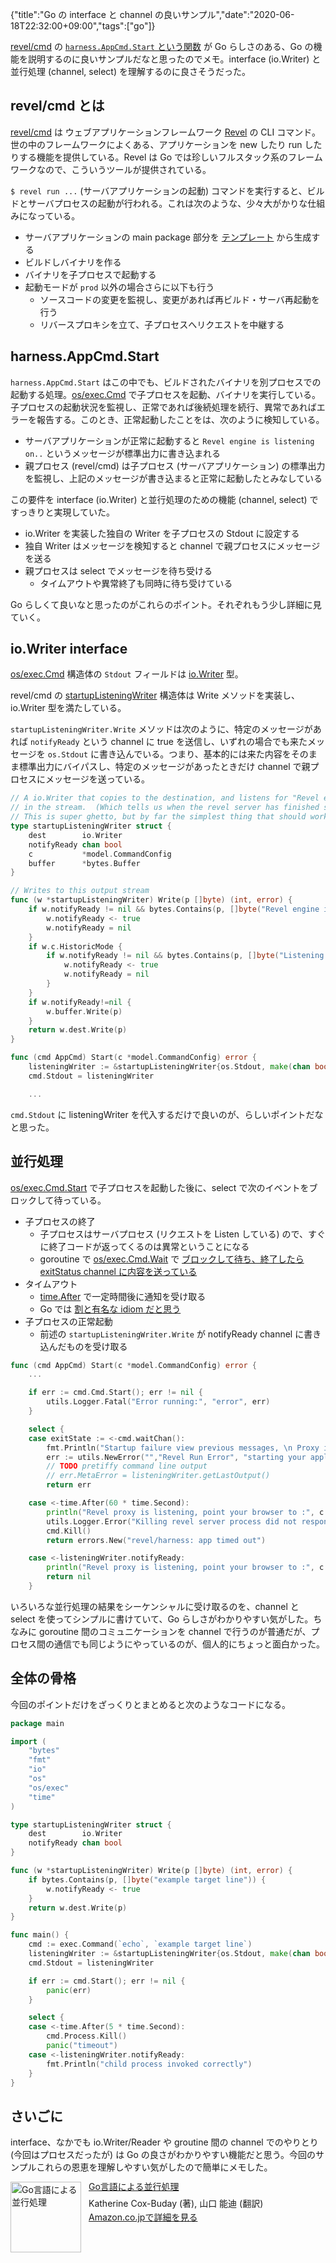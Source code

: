 {"title":"Go の interface と channel の良いサンプル","date":"2020-06-18T22:32:00+09:00","tags":["go"]}

[revel/cmd](https://github.com/revel/cmd) の [`harness.AppCmd.Start` という関数](https://github.com/revel/cmd/blob/531aa1e209463d09e3c1d6602d7ad4f2218e742c/harness/app.go#L63-L91) が Go らしさのある、Go の機能を説明するのに良いサンプルだなと思ったのでメモ。interface (io.Writer) と並行処理 (channel, select) を理解するのに良さそうだった。

## revel/cmd とは

[revel/cmd](https://github.com/revel/cmd) は ウェブアプリケーションフレームワーク [Revel](http://revel.github.io/) の CLI コマンド。世の中のフレームワークによくある、アプリケーションを new したり run したりする機能を提供している。Revel は Go では珍しいフルスタック系のフレームワークなので、こういうツールが提供されている。

`$ revel run ...` (サーバアプリケーションの起動) コマンドを実行すると、ビルドとサーバプロセスの起動が行われる。これは次のような、少々大がかりな仕組みになっている。

- サーバアプリケーションの main package 部分を [テンプレート](https://github.com/revel/cmd/blob/531aa1e209463d09e3c1d6602d7ad4f2218e742c/harness/build.go#L447-L527) から生成する
- ビルドしバイナリを作る
- バイナリを子プロセスで起動する
- 起動モードが `prod` 以外の場合さらに以下も行う
    - ソースコードの変更を監視し、変更があれば再ビルド・サーバ再起動を行う
    - リバースプロキシを立て、子プロセスへリクエストを中継する

## harness.AppCmd.Start

`harness.AppCmd.Start` はこの中でも、ビルドされたバイナリを別プロセスでの起動する処理。[os/exec.Cmd](https://pkg.go.dev/os/exec?tab=doc#Cmd) で子プロセスを起動、バイナリを実行している。子プロセスの起動状況を監視し、正常であれば後続処理を続行、異常であればエラーを報告する。このとき、正常起動したことをは、次のように検知している。

- サーバアプリケーションが正常に起動すると `Revel engine is listening on..` というメッセージが標準出力に書き込まれる
- 親プロセス (revel/cmd) は子プロセス (サーバアプリケーション) の標準出力を監視し、上記のメッセージが書き込まると正常に起動したとみなしている

この要件を interface (io.Writer) と並行処理のための機能 (channel, select) ですっきりと実現していた。

- io.Writer を実装した独自の Writer を子プロセスの Stdout に設定する
- 独自 Writer はメッセージを検知すると channel で親プロセスにメッセージを送る
- 親プロセスは select でメッセージを待ち受ける
    - タイムアウトや異常終了も同時に待ち受けている

Go らしくて良いなと思ったのがこれらのポイント。それぞれもう少し詳細に見ていく。

## io.Writer interface

[os/exec.Cmd](https://pkg.go.dev/os/exec?tab=doc#Cmd) 構造体の `Stdout` フィールドは [io.Writer](https://pkg.go.dev/io?tab=doc#Writer) 型。

revel/cmd の [startupListeningWriter](https://github.com/revel/cmd/blob/531aa1e209463d09e3c1d6602d7ad4f2218e742c/harness/app.go#L182-L187) 構造体は Write メソッドを実装し、io.Writer 型を満たしている。

`startupListeningWriter.Write` メソッドは次のように、特定のメッセージがあれば `notifyReady` という channel に true を送信し、いずれの場合でも来たメッセージを `os.Stdout` に書き込んでいる。つまり、基本的には来た内容をそのまま標準出力にバイパスし、特定のメッセージがあったときだけ channel で親プロセスにメッセージを送っている。

```go
// A io.Writer that copies to the destination, and listens for "Revel engine is listening on.."
// in the stream.  (Which tells us when the revel server has finished starting up)
// This is super ghetto, but by far the simplest thing that should work.
type startupListeningWriter struct {
	dest        io.Writer
	notifyReady chan bool
	c           *model.CommandConfig
	buffer      *bytes.Buffer
}

// Writes to this output stream
func (w *startupListeningWriter) Write(p []byte) (int, error) {
	if w.notifyReady != nil && bytes.Contains(p, []byte("Revel engine is listening on")) {
		w.notifyReady <- true
		w.notifyReady = nil
	}
	if w.c.HistoricMode {
		if w.notifyReady != nil && bytes.Contains(p, []byte("Listening on")) {
			w.notifyReady <- true
			w.notifyReady = nil
		}
	}
	if w.notifyReady!=nil {
		w.buffer.Write(p)
	}
	return w.dest.Write(p)
}

func (cmd AppCmd) Start(c *model.CommandConfig) error {
	listeningWriter := &startupListeningWriter{os.Stdout, make(chan bool), c, &bytes.Buffer{}}
	cmd.Stdout = listeningWriter

	...
```

`cmd.Stdout` に listeningWriter を代入するだけで良いのが、らしいポイントだなと思った。

## 並行処理

[os/exec.Cmd.Start](https://pkg.go.dev/os/exec?tab=doc#Cmd.Start) で子プロセスを起動した後に、select で次のイベントをブロックして待っている。

- 子プロセスの終了
    - 子プロセスはサーバプロセス (リクエストを Listen している) ので、すぐに終了コードが返ってくるのは異常ということになる
    - goroutine で [os/exec.Cmd.Wait](https://pkg.go.dev/os/exec?tab=doc#Cmd.Wait) で [ブロックして待ち、終了したら exitStatus channel に内容を送っている](https://github.com/revel/cmd/blob/531aa1e209463d09e3c1d6602d7ad4f2218e742c/harness/app.go#L164-L177)
- タイムアウト
    - [time.After](https://pkg.go.dev/time?tab=doc#After) で一定時間後に通知を受け取る
    - Go では [割と有名な idiom だと思う](https://talks.golang.org/2012/concurrency.slide#35)
- 子プロセスの正常起動
    - 前述の `startupListeningWriter.Write` が notifyReady channel に書き込んだものを受け取る

```go
func (cmd AppCmd) Start(c *model.CommandConfig) error {
	...

	if err := cmd.Cmd.Start(); err != nil {
		utils.Logger.Fatal("Error running:", "error", err)
	}

	select {
	case exitState := <-cmd.waitChan():
		fmt.Println("Startup failure view previous messages, \n Proxy is listening :", c.Run.Port)
		err := utils.NewError("","Revel Run Error", "starting your application there was an exception. See terminal output, " + exitState,"")
		// TODO pretiffy command line output
		// err.MetaError = listeningWriter.getLastOutput()
		return err

	case <-time.After(60 * time.Second):
		println("Revel proxy is listening, point your browser to :", c.Run.Port)
		utils.Logger.Error("Killing revel server process did not respond after wait timeout.", "processid", cmd.Process.Pid)
		cmd.Kill()
		return errors.New("revel/harness: app timed out")

	case <-listeningWriter.notifyReady:
		println("Revel proxy is listening, point your browser to :", c.Run.Port)
		return nil
	}
```

いろいろな並行処理の結果をシーケンシャルに受け取るのを、channel と select を使ってシンプルに書けていて、Go らしさがわかりやすい気がした。ちなみに goroutine 間のコミュニケーションを channel で行うのが普通だが、プロセス間の通信でも同じようにやっているのが、個人的にちょっと面白かった。

## 全体の骨格

今回のポイントだけをざっくりとまとめると次のようなコードになる。

```go
package main

import (
	"bytes"
	"fmt"
	"io"
	"os"
	"os/exec"
	"time"
)

type startupListeningWriter struct {
	dest        io.Writer
	notifyReady chan bool
}

func (w *startupListeningWriter) Write(p []byte) (int, error) {
	if bytes.Contains(p, []byte("example target line")) {
		w.notifyReady <- true
	}
	return w.dest.Write(p)
}

func main() {
	cmd := exec.Command(`echo`, `example target line`)
	listeningWriter := &startupListeningWriter{os.Stdout, make(chan bool)}
	cmd.Stdout = listeningWriter

	if err := cmd.Start(); err != nil {
		panic(err)
	}

	select {
	case <-time.After(5 * time.Second):
		cmd.Process.Kill()
		panic("timeout")
	case <-listeningWriter.notifyReady:
		fmt.Println("child process invoked correctly")
	}
}
```

## さいごに

interface、なかでも io.Writer/Reader や groutine 間の channel でのやりとり (今回はプロセスだったが) は Go の良さがわかりやすい機能だと思う。今回のサンプルこれらの恩恵を理解しやすい気がしたので簡単にメモした。

<div class="amazlet-box" style="margin-bottom:0px;"><div class="amazlet-image" style="float:left;margin:0px 12px 1px 0px;"><a href="http://www.amazon.co.jp/exec/obidos/ASIN/4873118468/pleasesleep-22/ref=nosim/" name="amazletlink" target="_blank"><img src="https://images-na.ssl-images-amazon.com/images/I/51pUKQajnaL._SX389_BO1,204,203,200_.jpg" alt="Go言語による並行処理" style="border: none; width: 113px;" /></a></div><div class="amazlet-info" style="line-height:120%; margin-bottom: 10px"><div class="amazlet-name" style="margin-bottom:10px;line-height:120%"><a href="http://www.amazon.co.jp/exec/obidos/ASIN/4873118468/pleasesleep-22/ref=nosim/" name="amazletlink" target="_blank">Go言語による並行処理</a></div><div class="amazlet-detail">Katherine Cox-Buday (著), 山口 能迪  (翻訳)<br/></div><div class="amazlet-sub-info" style="float: left;"><div class="amazlet-link" style="margin-top: 5px"><a href="http://www.amazon.co.jp/exec/obidos/ASIN/4873118468/pleasesleep-22/ref=nosim/" name="amazletlink" target="_blank">Amazon.co.jpで詳細を見る</a></div></div></div><div class="amazlet-footer" style="clear: left"></div></div>
